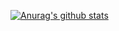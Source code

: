 [![Anurag's github stats](https://github-readme-stats.vercel.app/api?username=DanielSunshine)](https://github.com/anuraghazra/github-readme-stats)

<!--- ### Hi there 👋 --->

<!--
**DanielSunshine/DanielSunshine** is a ✨ _special_ ✨ repository because its `README.md` (this file) appears on your GitHub profile.

Here are some ideas to get you started:

- 🔭 I’m currently working on ...
- 🌱 I’m currently learning ...
- 👯 I’m looking to collaborate on ...
- 🤔 I’m looking for help with ...
- 💬 Ask me about ...
- 📫 How to reach me: ...
- 😄 Pronouns: ...
- ⚡ Fun fact: ...
-->
